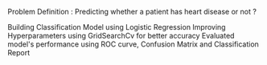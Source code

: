Problem Definition : Predicting whether a patient has heart disease or not ?

Building Classification Model using Logistic Regression
Improving Hyperparameters using GridSearchCv for better accuracy
Evaluated model's performance using ROC curve, Confusion Matrix and Classification Report
